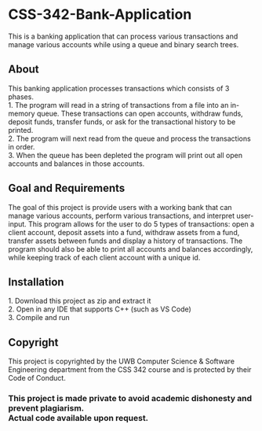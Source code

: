 # CSS-342-Bank-Application
This is a banking application that can process various transactions and manage various accounts while using a queue and binary search trees.

<h2>About</h2>
This banking application processes transactions which consists of 3 phases. <br />
1. The program will read in a string of transactions from a file into an in-memory queue. These transactions can open accounts, withdraw funds, deposit funds, transfer funds, or ask for the transactional history to be printed. <br />
2. The program will next read from the queue and process the transactions in order. <br />
3. When the queue has been depleted the program will print out all open accounts and balances in those accounts.

<h2>Goal and Requirements</h2>
The goal of this project is provide users with a working bank that can manage various accounts, perform various transactions, and interpret user-input. This program allows for the user to do 5 types of transactions: open a client account, deposit assets into a fund, withdraw assets from a fund, transfer assets between funds and display a history of transactions. The program should also be able to print all accounts and balances accordingly, while keeping track of each client account with a unique id.

<h2>Installation</h2>
1. Download this project as zip and extract it <br />
2. Open in any IDE that supports C++ (such as VS Code) <br />
3. Compile and run

<h2>Copyright</h2>
This project is copyrighted by the UWB Computer Science & Software Engineering department from the CSS 342 course and is protected by their Code of Conduct.
<br />


<h3>This project is made private to avoid academic dishonesty and prevent plagiarism. <br /> Actual code available upon request. </h3>
